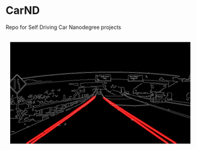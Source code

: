 # CarND
Repo for Self Driving Car Nanodegree projects

<div align="center">
   <br>
  <img src="./images/extracted-lines.jpg" width="480"><br><br>
</div>
